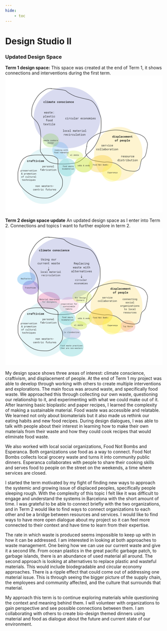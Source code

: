```yaml
---
hide:
    - toc
---
```


# Design Studio II

### Updated Design Space

**Term 1 design space:**
This space was created at the end of Term 1, it shows connections and interventions during the first term. 
![Term1_DS](../images/2Term/1_DesignStudioII/Term1_DS.jpg)

**Term 2 design space update**
An updated design space as I enter into Term 2. Connections and topics I want to further explore in term 2. 
![Term2_DS](../images/2Term/1_DesignStudioII/Term2_DS.jpg)


My design space shows three areas of interest: climate conscience, craftivism, and displacement of people. At the end of Term 1 my project was able to develop through working with others to create multiple interventions and explorations. The main focus was around waste, and specifically food waste. We approached this through collecting our own waste, questioning our relationship to it, and experimenting with what we could make out of it. After learning basic bioplastic and paper recipes, I learned the complexity of making a sustainable material. Food waste was accessible and relatable. We learned not only about biomaterials but it also made us rethink our eating habits and new food recipes. During design dialogues, I was able to talk with people about their interest in learning how to make their own materials from their waste and how they could cook recipes that would eliminate food waste. 

We also worked with local social organizations, Food Not Bombs and Esperanca. Both organizations use food as a way to connect. Food Not Bombs collects local grocery waste and turns it into community public dinners. Esperanca collaborates with people to share their cooking skills and serves food to people on the street on the weekends, a time where services are closed. 

I started the term motivated by my fight of finding new ways to approach the systemic and growing issue of displaced peoples, specifically people sleeping rough. With the complexity of this topic I felt like it was difficult to engage and understand the systems in Barcelona with the short amount of time. I was grateful to be able to connect briefly with the two organizations, and in Term 2 would like to find ways to connect organizations to each other and be a bridge between resources and services. I would like to find ways to have more open dialogue about my project so it can feel more connected to their context and have time to learn from their expertise. 

The rate in which waste is produced seems impossible to keep up with in how it can be addressed. I am interested in looking at both approaches to waste management. One being how we can use our current waste and give it a second life. From ocean plastics in the great pacific garbage patch, to garbage islands, there is an abundance of used material all around. The second approach is looking at alternatives to replace plastic and wasteful materials. This would include biodegradable and circular economy approaches. There is a ripple effect that could come out of addressing one material issue. This is through seeing the bigger picture of the supply chain, the employees and community affected, and the culture that surrounds that material. 

My approach this term is to continue exploring materials while questioning the context and meaning behind them. I will volunteer with organizations to gain perspective and see possible connections between them. I am collaborating with others to create bio-design themed dinners using material and food as dialogue about the future and current state of our environment.
